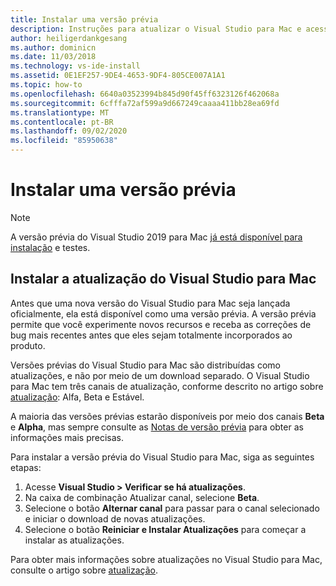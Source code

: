 ```yaml
---
title: Instalar uma versão prévia
description: Instruções para atualizar o Visual Studio para Mac e acessar as versões prévias, incluindo versões prévias do Visual Studio 2019 para Mac.
author: heiligerdankgesang
ms.author: dominicn
ms.date: 11/03/2018
ms.technology: vs-ide-install
ms.assetid: 0E1EF257-9DE4-4653-9DF4-805CE007A1A1
ms.topic: how-to
ms.openlocfilehash: 6640a03523994b845d90f45ff6323126f462068a
ms.sourcegitcommit: 6cfffa72af599a9d667249caaaa411bb28ea69fd
ms.translationtype: MT
ms.contentlocale: pt-BR
ms.lasthandoff: 09/02/2020
ms.locfileid: "85950638"
---
```

# <a name="install-a-preview-release"></a>Instalar uma versão prévia

> [!NOTE]
> A versão prévia do Visual Studio 2019 para Mac [já está disponível para instalação](/visualstudio/mac/installation/?view=vsmac-2019) e testes.

## <a name="install-an-update-for-visual-studio-for-mac"></a>Instalar a atualização do Visual Studio para Mac

Antes que uma nova versão do Visual Studio para Mac seja lançada oficialmente, ela está disponível como uma versão prévia. A versão prévia permite que você experimente novos recursos e receba as correções de bug mais recentes antes que eles sejam totalmente incorporados ao produto.

Versões prévias do Visual Studio para Mac são distribuídas como atualizações, e não por meio de um download separado. O Visual Studio para Mac tem três canais de atualização, conforme descrito no artigo sobre [atualização](update.md): Alfa, Beta e Estável.

A maioria das versões prévias estarão disponíveis por meio dos canais **Beta** e **Alpha**, mas sempre consulte as [Notas de versão prévia](/visualstudio/releasenotes/vs2017-mac-preview-relnotes) para obter as informações mais precisas.

Para instalar a versão prévia do Visual Studio para Mac, siga as seguintes etapas:

1. Acesse **Visual Studio > Verificar se há atualizações**.
2. Na caixa de combinação Atualizar canal, selecione **Beta**.
3. Selecione o botão **Alternar canal** para passar para o canal selecionado e iniciar o download de novas atualizações.
4. Selecione o botão **Reiniciar e Instalar Atualizações** para começar a instalar as atualizações.

Para obter mais informações sobre atualizações no Visual Studio para Mac, consulte o artigo sobre [atualização](update.md).
